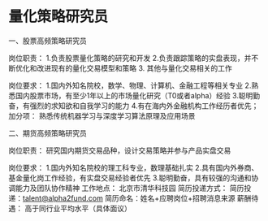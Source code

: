 # 量化策略研究员

一、股票高频策略研究员

岗位职责：
1.负责股票量化策略的研究和开发
2.负责跟踪策略的实盘表现，并不断优化和改进现有的量化交易模型和策略
3. 其他与量化交易相关的工作

岗位要求：
1.国内外知名院校，数学、物理、计算机、金融工程等相关专业
2.熟悉国内股票市场，有至少1年以上的市场量化研究（T0或者alpha）经验
3.聪明勤奋，有强烈的求知欲和自我学习的能力
4.有在海内外金融机构工作经历者优先；
加分项：
熟悉传统机器学习与深度学习算法原理及应用场景

二、期货高频策略研究员

岗位职责：
研究国内期货交易品种，设计交易策略并参与产品实盘交易

岗位要求：
1.国内外知名院校的理工科专业，数理基础扎实
2.具有国内外券商、基金量化岗工作经验，有实盘交易经验者优先
3.聪明勤奋，具有较强的沟通和协调能力及团队协作精神 
工作地点：
北京市清华科技园
简历投递方式：
简历投递：talent@alpha2fund.com
简历命名：姓名+应聘岗位+招聘消息来源
薪酬待遇：
高于同行业平均水平（具体面议）